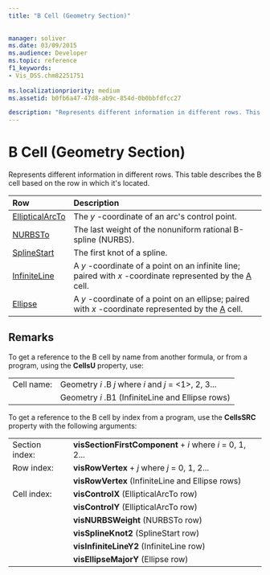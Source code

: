 ```yaml
---
title: "B Cell (Geometry Section)"
 
 
manager: soliver
ms.date: 03/09/2015
ms.audience: Developer
ms.topic: reference
f1_keywords:
- Vis_DSS.chm82251751
 
ms.localizationpriority: medium
ms.assetid: b0fb6a47-47d8-ab9c-854d-0b0bbfdfcc27

description: "Represents different information in different rows. This table describes the B cell based on the row in which it's located."
---
```


# B Cell (Geometry Section)

Represents different information in different rows. This table describes the B cell based on the row in which it's located.
  
|Row|Description|
|:-----|:-----|
|[EllipticalArcTo](ellipticalarcto-row-geometry-section.md) <br/> | The *y*  -coordinate of an arc's control point.  <br/> |
|[NURBSTo](nurbsto-row-geometry-section.md) <br/> | The last weight of the nonuniform rational B-spline (NURBS).  <br/> |
|[SplineStart](splinestart-row-geometry-section.md) <br/> | The first knot of a spline.  <br/> |
|[InfiniteLine](infiniteline-row-geometry-section.md) <br/> | A  *y*  -coordinate of a point on an infinite line; paired with  *x*  -coordinate represented by the [A](a-cell-geometry-section.md) cell.  <br/> |
|[Ellipse](ellipse-row-geometry-section.md) <br/> | A  *y*  -coordinate of a point on an ellipse; paired with  *x*  -coordinate represented by the [A](a-cell-geometry-section.md) cell.  <br/> |
   
## Remarks

To get a reference to the B cell by name from another formula, or from a program, using the **CellsU** property, use: 
  
|||
|:-----|:-----|
| Cell name:  <br/> | Geometry  *i*  .B  *j*            where  *i*  and  *j*  = <1>, 2, 3...  <br/> |
|| Geometry  *i*  .B1 (InfiniteLine and Ellipse rows)  <br/> |
   
To get a reference to the B cell by index from a program, use the **CellsSRC** property with the following arguments: 
  
|||
|:-----|:-----|
| Section index:  <br/> |**visSectionFirstComponent** +  *i*            where  *i*  = 0, 1, 2...  <br/> |
| Row index:  <br/> |**visRowVertex** +  *j*            where  *j*  = 0, 1, 2...  <br/> |
||**visRowVertex** (InfiniteLine and Ellipse rows)  <br/> |
| Cell index:  <br/> |**visControlX** (EllipticalArcTo row)  <br/> |
||**visControlY** (EllipticalArcTo row)  <br/> |
||**visNURBSWeight** (NURBSTo row)  <br/> |
||**visSplineKnot2** (SplineStart row)  <br/> |
||**visInfiniteLineY2** (InfiniteLine row)  <br/> |
||**visEllipseMajorY** (Ellipse row)  <br/> |
   

